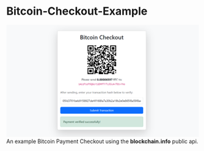 # Bitcoin-Checkout-Example
![Screenshot](screenshot.png?raw=true "Bitcoin-Checkout-Example")  
An example Bitcoin Payment Checkout using the **blockchain.info** public api.
